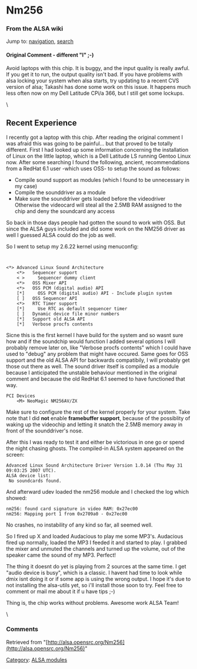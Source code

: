 Nm256
=====

### From the ALSA wiki

Jump to: [navigation](#mw-head), [search](#p-search)

#### Original Comment - different "I" ;-)

Avoid laptops with this chip. It is buggy, and the input quality is
really awful. If you get it to run, the output quality isn't bad. If you
have problems with alsa locking your system when alsa starts, try
updating to a recent CVS version of alsa; Takashi has done some work on
this issue. It happens much less often now on my Dell Latitude CPi/a
366, but I still get some lockups.

\

Recent Experience
-----------------

I recently got a laptop with this chip. After reading the original
comment I was afraid this was going to be painful... but that proved to
be totally different. First I had looked up some information concerning
the installation of Linux on the little laptop, which is a Dell Latitude
LS running Gentoo Linux now. After some searching I found the following,
ancient, recommendations from a RedHat 6.1 user -which uses OSS- to
setup the sound as follows:

-   Compile sound support as modules (which I found to be unnecessary in
    my case)
-   Compile the sounddriver as a module
-   Make sure the sounddriver gets loaded before the videodriver
    Otherwise the videocard will steal all the 2.5MB RAM assigned to the
    chip and deny the soundcard any access

So back in those days people had gotten the sound to work with OSS. But
since the ALSA guys included and did some work on the NM256 driver as
well I guessed ALSA could do the job as well.

So I went to setup my 2.6.22 kernel using menuconfig:

` `

    <*> Advanced Linux Sound Architecture    
        <*>   Sequencer support
        < >     Sequencer dummy client
        <*>   OSS Mixer API
        <*>   OSS PCM (digital audio) API
        [*]     OSS PCM (digital audio) API - Include plugin system
        [ ]   OSS Sequencer API
        <*>   RTC Timer support
        [*]     Use RTC as default sequencer timer
        [ ]   Dynamic device file minor numbers
        [*]   Support old ALSA API
        [*]   Verbose procfs contents

Sicne this is the first kernel I have build for the system and so wasnt
sure how and if the soundchip would function I added several options I
will probably remove later on, like "Verbose procfs contents" which I
could have used to "debug" any problem that might have occured. Same
goes for OSS support and the old ALSA API for backwards compatibily, I
will probably get those out there as well. The sound driver itself is
compiled as a module because I anticipated the unstable behaviour
mentioned in the original comment and because the old RedHat 6.1 seemed
to have functioned that way. ` `

    PCI Devices
        <M> NeoMagic NM256AV/ZX 

Make sure to configure the rest of the kernel properly for your system.
Take note that I did **not** enable **framebuffer support**, because of
the possiblity of waking up the videochip and letting it snatch the
2.5MB memory away in front of the sounddriver's nose.

After this I was ready to test it and either be victorious in one go or
spend the night chasing ghosts. The compiled-in ALSA system appeared on
the screen: ` `

    Advanced Linux Sound Architecture Driver Version 1.0.14 (Thu May 31 09:03:25 2007 UTC).
    ALSA device list:
     No soundcards found.

And afterward udev loaded the nm256 module and I checked the log which
showed: `  `

    nm256: found card signature in video RAM: 0x27ec00
    nm256: Mapping port 1 from 0x2709a0 - 0x27ec00

No crashes, no instability of any kind so far, all seemed well.

So I fired up X and loaded Audacious to play me some MP3's. Audacious
fired up normally, loaded the MP3 I feeded it and started to play. I
grabbed the mixer and unmuted the channels and turned up the volume, out
of the speaker came the sound of my MP3. Perfect!

The thing it doesnt do yet is playing from 2 sources at the same time. I
get "audio device is busy", which is a classic. I havent had time to
look while dmix isnt doing it or if some app is using the wrong output.
I hope it's due to not installing the alsa-utils yet, so i'll install
those soon to try. Feel free to comment or mail me about it if u have
tips ;-)

Thing is, the chip works without problems. Awesome work ALSA Team!

\

### Comments

Retrieved from
"[http://alsa.opensrc.org/Nm256](http://alsa.opensrc.org/Nm256)"

[Category](/Special:Categories "Special:Categories"): [ALSA
modules](/Category:ALSA_modules "Category:ALSA modules")

